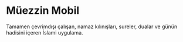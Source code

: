 # Müezzin Mobil
Tamamen çevrimdışı çalışan, namaz kılınışları, sureler, dualar ve günün hadisini içeren İslami uygulama.

